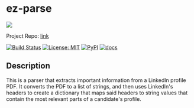 # ez-parse

[![](https://img.shields.io/badge/project-link-green)](https://github.com/ShivanshSrivastava1/ez-parse)

Project Repo: [link](https://github.com/ShivanshSrivastava1/ez-parse)

[![Build Status](https://github.com/ShivanshSrivastava1/ez-parse/actions/workflows/build.yml/badge.svg)](https://github.com/ShivanshSrivastava1/ez-parse/actions/workflows/build.yml)
[![License: MIT](https://img.shields.io/badge/License-MIT-brightgreen.svg)](https://opensource.org/licenses/MIT)
[![PyPI](https://img.shields.io/pypi/v/ez_parse)](https://pypi.org/project/ez-parse/0.1.2/)
[![docs](https://img.shields.io/badge/docs-passing-brightgreen)](https://shivanshsrivastava1.github.io/ez-parse/)

## Description

This is a parser that extracts important information from a LinkedIn profile PDF. It converts the PDF to a list of strings, and then uses LinkedIn's headers to create a dictionary that maps said headers to string values that contain the most relevant parts of a candidate's profile.

